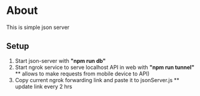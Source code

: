 # About
This is simple json server

## Setup
1. Start json-server with **"npm run db"**
2. Start ngrok service to serve localhost API in web with **"npm run tunnel"**
	** allows to make requests from mobile device to API)
3. Copy current ngrok forwarding link and paste it to jsonServer.js
	** update link every 2 hrs